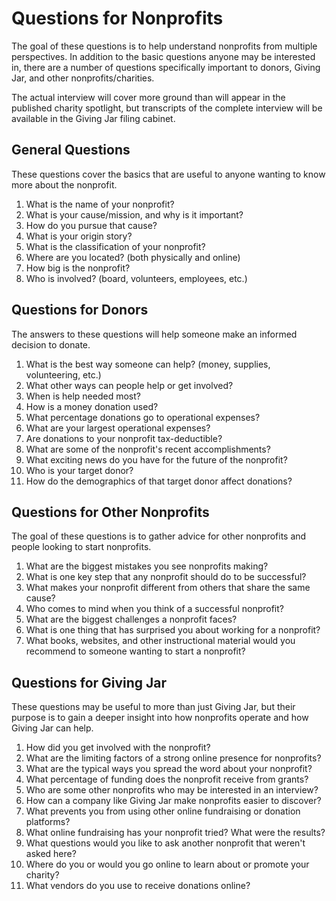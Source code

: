# Questions for Nonprofits

The goal of these questions is to help understand nonprofits from multiple perspectives. In addition to the basic questions anyone may be interested in, there are a number of questions specifically important to donors, Giving Jar, and other nonprofits/charities.

The actual interview will cover more ground than will appear in the published charity spotlight, but transcripts of the complete interview will be available in the Giving Jar filing cabinet.

## General Questions

These questions cover the basics that are useful to anyone wanting to know more about the nonprofit.

1. What is the name of your nonprofit?
2. What is your cause/mission, and why is it important?
3. How do you pursue that cause?
4. What is your origin story?
5. What is the classification of your nonprofit?
6. Where are you located? (both physically and online)
7. How big is the nonprofit?
8. Who is involved? (board, volunteers, employees, etc.)

## Questions for Donors

The answers to these questions will help someone make an informed decision to donate.

1. What is the best way someone can help? (money, supplies, volunteering, etc.)
2. What other ways can people help or get involved?
3. When is help needed most?
4. How is a money donation used?
5. What percentage donations go to operational expenses?
6. What are your largest operational expenses?
7. Are donations to your nonprofit tax-deductible?
8. What are some of the nonprofit's recent accomplishments?
9. What exciting news do you have for the future of the nonprofit?
10. Who is your target donor?
11. How do the demographics of that target donor affect donations?

## Questions for Other Nonprofits

The goal of these questions is to gather advice for other nonprofits and people looking to start nonprofits.

1. What are the biggest mistakes you see nonprofits making?
2. What is one key step that any nonprofit should do to be successful?
3. What makes your nonprofit different from others that share the same cause?
4. Who comes to mind when you think of a successful nonprofit?
5. What are the biggest challenges a nonprofit faces?
6. What is one thing that has surprised you about working for a nonprofit?
7. What books, websites, and other instructional material would you recommend to someone wanting to start a nonprofit?

## Questions for Giving Jar

These questions may be useful to more than just Giving Jar, but their purpose is to gain a deeper insight into how nonprofits operate and how Giving Jar can help.

1. How did you get involved with the nonprofit?
2. What are the limiting factors of a strong online presence for nonprofits?
3. What are the typical ways you spread the word about your nonprofit?
4. What percentage of funding does the nonprofit receive from grants?
5. Who are some other nonprofits who may be interested in an interview?
6. How can a company like Giving Jar make nonprofits easier to discover?
7. What prevents you from using other online fundraising or donation platforms?
8. What online fundraising has your nonprofit tried? What were the results?
9. What questions would you like to ask another nonprofit that weren't asked here?
10. Where do you or would you go online to learn about or promote your charity?
11. What vendors do you use to receive donations online?
